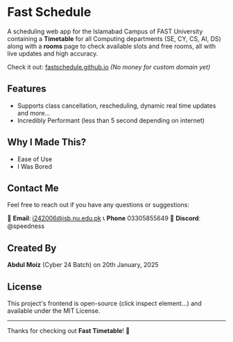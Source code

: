 # Fast Schedule

A scheduling web app for the Islamabad Campus of FAST University containing a **Timetable** for all Computing departments (SE, CY, CS, AI, DS) along with a 
 **rooms** page to check available slots and free rooms, all with live updates and high accuracy.

Check it out: [fastschedule.github.io](https://fastschedule.github.io) *(No money for custom domain yet)*

## Features
- Supports class cancellation, rescheduling, dynamic real time updates and more...
- Incredibly Performant (less than 5 second depending on internet)

## Why I Made This?
- Ease of Use
- I Was Bored

## Contact Me
Feel free to reach out if you have any questions or suggestions:

📧 **Email**: [i242006@isb.nu.edu.pk](mailto:i242006@isb.nu.edu.pk) 
📞 **Phone** 03305855649
💬 **Discord**: @speedness

## Created By
**Abdul Moiz** (Cyber 24 Batch)  on 20th January, 2025

## License
This project's frontend is open-source (click inspect element...) and available under the MIT License.

---

Thanks for checking out **Fast Timetable**! 🚀
